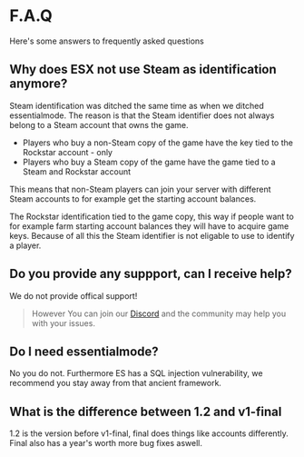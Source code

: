 # F.A.Q

Here's some answers to frequently asked questions

## Why does ESX not use Steam as identification anymore? 

Steam identification was ditched the same time as when we ditched essentialmode. The reason is that the Steam identifier does not always belong to a Steam account that owns the game.

- Players who buy a non-Steam copy of the game have the key tied to the Rockstar account - only
- Players who buy a Steam copy of the game have the game tied to a Steam and Rockstar account

This means that non-Steam players can join your server with different Steam accounts to for example get the starting account balances.

The Rockstar identification tied to the game copy, this way if people want to for example farm starting account balances they will have to acquire game keys. Because of all this the Steam identifier is not eligable to use to identify a player.

## Do you provide any suppport, can I receive help?

We do not provide offical support!

> However You can join our [Discord](https://discord.gg/ztzKWAF) and the community may help you with your issues.

## Do I need essentialmode?

No you do not. Furthermore ES has a SQL injection vulnerability, we recommend you stay away from that ancient framework.

## What is the difference between 1.2 and v1-final
1.2 is the version before v1-final, final does things like accounts differently. Final also has a year's worth more bug fixes aswell.